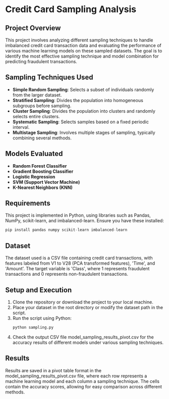 # Credit Card Sampling Analysis

## Project Overview
This project involves analyzing different sampling techniques to handle imbalanced credit card transaction data and evaluating the performance of various machine learning models on these sampled datasets. The goal is to identify the most effective sampling technique and model combination for predicting fraudulent transactions.

## Sampling Techniques Used
- **Simple Random Sampling**: Selects a subset of individuals randomly from the larger dataset.
- **Stratified Sampling**: Divides the population into homogeneous subgroups before sampling.
- **Cluster Sampling**: Divides the population into clusters and randomly selects entire clusters.
- **Systematic Sampling**: Selects samples based on a fixed periodic interval.
- **Multistage Sampling**: Involves multiple stages of sampling, typically combining several methods.

## Models Evaluated
- **Random Forest Classifier**
- **Gradient Boosting Classifier**
- **Logistic Regression**
- **SVM (Support Vector Machine)**
- **K-Nearest Neighbors (KNN)**

## Requirements
This project is implemented in Python, using libraries such as Pandas, NumPy, scikit-learn, and imbalanced-learn. Ensure you have these installed:

```python
pip install pandas numpy scikit-learn imbalanced-learn
```


## Dataset
The dataset used is a CSV file containing credit card transactions, with features labeled from V1 to V28 (PCA transformed features), 'Time', and 'Amount'. The target variable is 'Class', where 1 represents fraudulent transactions and 0 represents non-fraudulent transactions.

## Setup and Execution
1. Clone the repository or download the project to your local machine.
2. Place your dataset in the root directory or modify the dataset path in the script.
3. Run the script using Python:
   ```bash
   python sampling.py
   ```
4. Check the output CSV file model_sampling_results_pivot.csv for the accuracy results of different models under various sampling techniques.

## Results
Results are saved in a pivot table format in the model_sampling_results_pivot.csv file, where each row represents a machine learning model and each column a sampling technique. The cells contain the accuracy scores, allowing for easy comparison across different methods.
